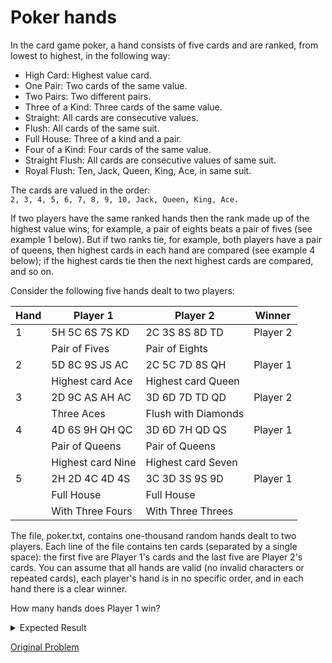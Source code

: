 # Poker hands

In the card game poker, a hand consists of five cards and are ranked, from lowest to highest, in the following way:

* High Card: Highest value card.  
* One Pair: Two cards of the same value.  
* Two Pairs: Two different pairs.  
* Three of a Kind: Three cards of the same value.  
* Straight: All cards are consecutive values.  
* Flush: All cards of the same suit.  
* Full House: Three of a kind and a pair.  
* Four of a Kind: Four cards of the same value.  
* Straight Flush: All cards are consecutive values of same suit.  
* Royal Flush: Ten, Jack, Queen, King, Ace, in same suit.  

The cards are valued in the order:  
`2, 3, 4, 5, 6, 7, 8, 9, 10, Jack, Queen, King, Ace.`

If two players have the same ranked hands then the rank made up of the highest value wins; for example, a pair of eights beats a pair of fives (see example 1 below). But if two ranks tie, for example, both players have a pair of queens, then highest cards in each hand are compared (see example 4 below); if the highest cards tie then the next highest cards are compared, and so on.

Consider the following five hands dealt to two players:

| Hand | Player 1          | Player 2            | Winner   |
|------|-------------------|---------------------|----------|
| 1    | 5H 5C 6S 7S KD    | 2C 3S 8S 8D TD      | Player 2 |
|      | Pair of Fives     | Pair of Eights      |          |
| 2    | 5D 8C 9S JS AC    | 2C 5C 7D 8S QH      | Player 1 |
|      | Highest card Ace  | Highest card Queen  |          |
| 3    | 2D 9C AS AH AC    | 3D 6D 7D TD QD      | Player 2 |
|      | Three Aces        | Flush with Diamonds |          |
| 4    | 4D 6S 9H QH QC    | 3D 6D 7H QD QS      | Player 1 |
|      | Pair of Queens    | Pair of Queens      |          |
|      | Highest card Nine | Highest card Seven  |          |
| 5    | 2H 2D 4C 4D 4S    | 3C 3D 3S 9S 9D      | Player 1 |
|      | Full House        | Full House          |          |
|      | With Three Fours  | With Three Threes   |          |


The file, poker.txt, contains one-thousand random hands dealt to two players. Each line of the file contains ten cards (separated by a single space): the first five are Player 1's cards and the last five are Player 2's cards. You can assume that all hands are valid (no invalid characters or repeated cards), each player's hand is in no specific order, and in each hand there is a clear winner.

How many hands does Player 1 win?

<details> 
<summary>Expected Result</summary>
```
376
```
</details>

[Original Problem](https://projecteuler.net/problem=54)

